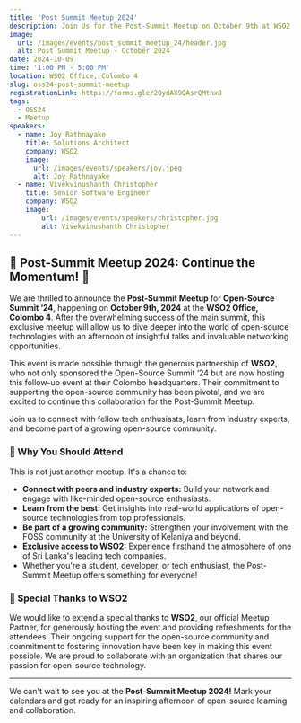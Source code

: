```yaml
---
title: 'Post Summit Meetup 2024'
description: Join Us for the Post-Summit Meetup on October 9th at WSO2!.
image:
  url: /images/events/post_summit_meetup_24/header.jpg
  alt: Post Summit Meetup - October 2024 
date: 2024-10-09
time: '1:00 PM - 5:00 PM'
location: WSO2 Office, Colombo 4
slug: oss24-post-summit-meetup
registrationLink: https://forms.gle/2QydAX9QAsrQMthx8
tags:
  - OSS24
  - Meetup
speakers:
  - name: Joy Rathnayake
    title: Solutions Architect
    company: WSO2
    image:
      url: /images/events/speakers/joy.jpeg
      alt: Joy Rathnayake
  - name: Vivekvinushanth Christopher
    title: Senior Software Engineer
    company: WSO2
    image:
        url: /images/events/speakers/christopher.jpg
        alt: Vivekvinushanth Christopher
---
```


## 🎉 Post-Summit Meetup 2024: Continue the Momentum! 🎉

We are thrilled to announce the **Post-Summit Meetup** for **Open-Source Summit ‘24**, happening on **October 9th, 2024** at the **WSO2 Office, Colombo 4**. After the overwhelming success of the main summit, this exclusive meetup will allow us to dive deeper into the world of open-source technologies with an afternoon of insightful talks and invaluable networking opportunities.

This event is made possible through the generous partnership of **WSO2**, who not only sponsored the Open-Source Summit ‘24 but are now hosting this follow-up event at their Colombo headquarters. Their commitment to supporting the open-source community has been pivotal, and we are excited to continue this collaboration for the Post-Summit Meetup.

Join us to connect with fellow tech enthusiasts, learn from industry experts, and become part of a growing open-source community.

### 🤝 Why You Should Attend

This is not just another meetup. It's a chance to:

- **Connect with peers and industry experts:** Build your network and engage with like-minded open-source enthusiasts.
- **Learn from the best:** Get insights into real-world applications of open-source technologies from top professionals.
- **Be part of a growing community:** Strengthen your involvement with the FOSS community at the University of Kelaniya and beyond.
- **Exclusive access to WSO2:** Experience firsthand the atmosphere of one of Sri Lanka's leading tech companies.
- Whether you're a student, developer, or tech enthusiast, the Post-Summit Meetup offers something for everyone!

### 🙏 Special Thanks to WSO2

We would like to extend a special thanks to **WSO2**, our official Meetup Partner, for generously hosting the event and providing refreshments for the attendees. Their ongoing support for the open-source community and commitment to fostering innovation have been key in making this event possible. We are proud to collaborate with an organization that shares our passion for open-source technology.

---
We can't wait to see you at the **Post-Summit Meetup 2024!** Mark your calendars and get ready for an inspiring afternoon of open-source learning and collaboration.